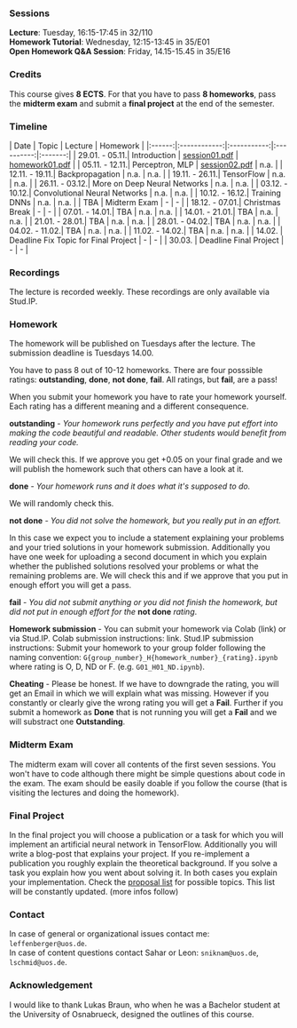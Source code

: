 ### Sessions
**Lecture**: Tuesday, 16:15-17:45 in 32/110  
**Homework Tutorial**: Wednesday, 12:15-13:45 in 35/E01   
**Open Homework Q&A Session**: Friday, 14.15-15.45 in 35/E16

### Credits
This course gives **8 ECTS**. For that you have to pass **8 homeworks**, pass the **midterm exam** and submit a **final project** at the end of the semester.

### Timeline

| Date | Topic | Lecture | Homework |
|:------:|:------------:|:-----------:|:----------:|:-------:|
| 29.01. - 05.11.| Introduction | [session01.pdf](/lectures/session01.pdf) | [homework01.pdf](/homework/homework01.pdf) |
| 05.11. - 12.11.| Perceptron, MLP | [session02.pdf](/lectures/session02.pdf) | n.a. |
| 12.11. - 19.11.| Backpropagation | n.a. | n.a. |
| 19.11. - 26.11.| TensorFlow | n.a. | n.a. |
| 26.11. - 03.12.| More on Deep Neural Networks | n.a. | n.a. |
| 03.12. - 10.12.| Convolutional Neural Networks | n.a. | n.a. |
| 10.12. - 16.12.| Training DNNs | n.a. | n.a. |
| TBA | Midterm Exam | - | - |
| 18.12. - 07.01.| Christmas Break | - | - |
| 07.01. - 14.01.| TBA | n.a. | n.a. |
| 14.01. - 21.01.| TBA | n.a. | n.a. |
| 21.01. - 28.01.| TBA | n.a. | n.a. |
| 28.01. - 04.02.| TBA | n.a. | n.a. |
| 04.02. - 11.02.| TBA | n.a. | n.a. |
| 11.02. - 14.02.| TBA | n.a. | n.a. |
| 14.02. | Deadline Fix Topic for Final Project | - | - |
| 30.03. | Deadline Final Project | - | - |

### Recordings
The lecture is recorded weekly. These recordings are only available via Stud.IP.

### Homework
The homework will be published on Tuesdays after the lecture. The submission deadline is Tuesdays 14.00.

You have to pass 8 out of 10-12 homeworks. There are four posssible ratings: **outstanding**, **done**, **not done**, **fail**. All ratings, but **fail**, are a pass!   

When you submit your homework you have to rate your homework yourself. Each rating has a different meaning and a different consequence.

**outstanding** - *Your homework runs perfectly and you have put effort into making the code beautiful and readable. Other students would benefit from reading your code.*    

We will check this. If we approve you get +0.05 on your final grade and we will publish the homework such that others can have a look at it.

**done** - *Your homework runs and it does what it's supposed to do.*    

We will randomly check this.

**not done** - *You did not solve the homework, but you really put in an effort.*    

In this case we expect you to include a statement explaining your problems and your tried solutions in your homework submission. Additionally you have one week for uploading a second document in which you explain whether the published solutions resolved your problems or what the remaining problems are. We will check this and if we approve that you put in enough effort you will get a pass.

**fail** - *You did not submit anything or you did not finish the homework, but did not put in enough effort for the* **not done** *rating*.

**Homework submission** - You can submit your homework via Colab (link) or via Stud.IP. Colab submission instructions: link. Stud.IP submission instructions: Submit your homework to your group folder following the naming convention: `G{group_number}_H{homework_number}_{rating}.ipynb`   
where rating is O, D, ND or F. (e.g. `G01_H01_ND.ipynb`).

**Cheating** - Please be honest. If we have to downgrade the rating, you will get an Email in which we will explain what was missing. However if you constantly or clearly give the wrong rating you will get a **Fail**. Further if you submit a homework as 
**Done** that is not running you will get a **Fail** and we will substract one **Outstanding**. 

### Midterm Exam
The midterm exam will cover all contents of the first seven sessions. You won't have to code although there might be simple questions about code in the exam. The exam should be easily doable if you follow the course (that is visiting the lectures and doing the homework).

### Final Project
In the final project you will choose a publication or a task for which you will implement an artificial neural network in TensorFlow. Additionally you will write a blog-post that explains your project. If you re-implement a publication you roughly explain the theoretical background. If you solve a task you explain how you went about solving it. In both cases you explain your implementation. Check the [proposal list](/info-sheets/final-topics-proposals.pdf) for possible topics. This list will be constantly updated. (more infos follow)

### Contact
In case of general or organizational issues contact me: `leffenberger@uos.de`.  
In case of content questions contact Sahar or Leon: `sniknam@uos.de`, `lschmid@uos.de`.

### Acknowledgement
I would like to thank Lukas Braun, who when he was a Bachelor student at the University of Osnabrueck, designed the outlines of this course.